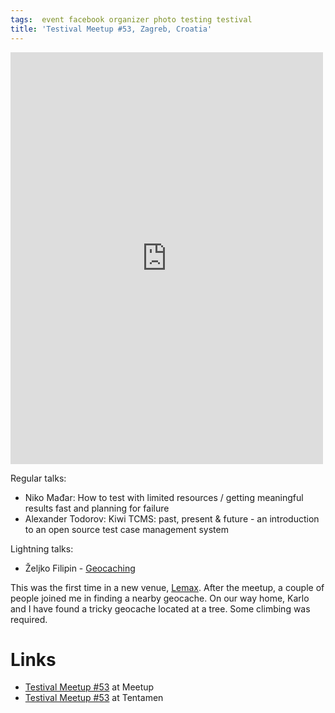 ```yaml
---
tags:  event facebook organizer photo testing testival
title: 'Testival Meetup #53, Zagreb, Croatia'
---
```

<iframe src="https://www.facebook.com/plugins/post.php?href=https%3A%2F%2Fwww.facebook.com%2Fmedia%2Fset%2F%3Fset%3Da.10157699035162290%26type%3D3&width=500" width="500" height="659" style="border:none;overflow:hidden" scrolling="no" frameborder="0" allowTransparency="true" allow="encrypted-media"></iframe>

Regular talks:

- Niko Mađar: How to test with limited resources / getting meaningful results fast and planning for failure
- Alexander Todorov: Kiwi TCMS: past, present & future - an introduction to an open source test case management system

Lightning talks:

- Željko Filipin - [Geocaching](https://en.wikipedia.org/wiki/Geocaching)

This was the first time in a new venue, [Lemax](https://www.lemax.net/). After the meetup, a couple of people joined me in finding a nearby geocache. On our way home, Karlo and I have found a tricky geocache located at a tree. Some climbing was required.

# Links

- [Testival Meetup #53](https://www.meetup.com/testival/events/265128546/) at Meetup
- [Testival Meetup #53](https://blog.tentamen.eu/meetup-and-learn-testival-53/) at Tentamen
